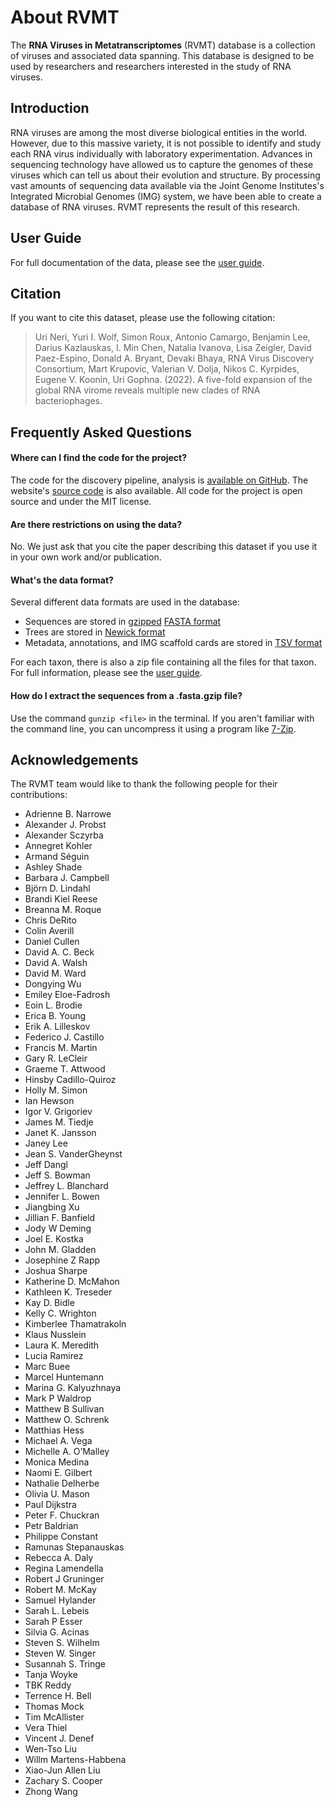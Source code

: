 # About RVMT

The **RNA Viruses in Metatranscriptomes** (RVMT) database is a collection of viruses and associated data spanning.
This database is designed to be used by researchers and researchers interested in the study of RNA viruses.

## Introduction

RNA viruses are among the most diverse biological entities in the world.
However, due to this massive variety, it is not possible to identify and study each RNA virus individually with laboratory experimentation.
Advances in sequencing technology have allowed us to capture the genomes of these viruses which can tell us about their evolution and structure.
By processing vast amounts of sequencing data available via the Joint Genome Institutes's Integrated Microbial Genomes (IMG) system, we have been able to create a database of RNA viruses.
RVMT represents the result of this research.

## User Guide

For full documentation of the data, please see the [user guide](/user-guide).

## Citation

If you want to cite this dataset, please use the following citation:

> Uri Neri, Yuri I. Wolf, Simon Roux, Antonio Camargo, Benjamin Lee, Darius Kazlauskas, I. Min Chen, Natalia Ivanova, Lisa Zeigler, David Paez-Espino, Donald A. Bryant, Devaki Bhaya, RNA Virus Discovery Consortium, Mart Krupovic, Valerian V. Dolja, Nikos C. Kyrpides, Eugene V. Koonin, Uri Gophna. (2022). A five-fold expansion of the global RNA virome reveals multiple new clades of RNA bacteriophages.

## Frequently Asked Questions

#### Where can I find the code for the project?

The code for the discovery pipeline, analysis is [available on GitHub](https://github.com/UriNeri/RVMT). The website's [source code](https://github.com/Benjamin-Lee/riboviria.org) is also available. All code for the project is open source and under the MIT license.

#### Are there restrictions on using the data?

No. We just ask that you cite the paper describing this dataset if you use it in your own work and/or publication.

#### What's the data format?

Several different data formats are used in the database:

- Sequences are stored in [gzipped](https://en.wikipedia.org/wiki/Gzip) [FASTA format](https://en.wikipedia.org/wiki/FASTA_format)
- Trees are stored in [Newick format](https://en.wikipedia.org/wiki/Newick_format)
- Metadata, annotations, and IMG scaffold cards are stored in [TSV format](https://en.wikipedia.org/wiki/Tab-separated_values)

For each taxon, there is also a zip file containing all the files for that taxon. For full information, please see the [user guide](/user-guide).

#### How do I extract the sequences from a .fasta.gzip file?

Use the command `gunzip <file>` in the terminal.
If you aren't familiar with the command line, you can uncompress it using a program like [7-Zip](https://www.7-zip.org/).

## Acknowledgements

The RVMT team would like to thank the following people for their contributions:

- Adrienne B. Narrowe
- Alexander J. Probst
- Alexander Sczyrba
- Annegret Kohler
- Armand Séguin
- Ashley Shade
- Barbara J. Campbell
- Björn D. Lindahl
- Brandi Kiel Reese
- Breanna M. Roque
- Chris DeRito
- Colin Averill
- Daniel Cullen
- David A. C. Beck
- David A. Walsh
- David M. Ward
- Dongying Wu
- Emiley Eloe-Fadrosh
- Eoin L. Brodie
- Erica B. Young
- Erik A. Lilleskov
- Federico J. Castillo
- Francis M. Martin
- Gary R. LeCleir
- Graeme T. Attwood
- Hinsby Cadillo-Quiroz
- Holly M. Simon
- Ian Hewson
- Igor V. Grigoriev
- James M. Tiedje
- Janet K. Jansson
- Janey Lee
- Jean S. VanderGheynst
- Jeff Dangl
- Jeff S. Bowman
- Jeffrey L. Blanchard
- Jennifer L. Bowen
- Jiangbing Xu
- Jillian F. Banfield
- Jody W Deming
- Joel E. Kostka
- John M. Gladden
- Josephine Z Rapp
- Joshua Sharpe
- Katherine D. McMahon
- Kathleen K. Treseder
- Kay D. Bidle
- Kelly C. Wrighton
- Kimberlee Thamatrakoln
- Klaus Nusslein
- Laura K. Meredith
- Lucia Ramirez
- Marc Buee
- Marcel Huntemann
- Marina G. Kalyuzhnaya
- Mark P Waldrop
- Matthew B Sullivan
- Matthew O. Schrenk
- Matthias Hess
- Michael A. Vega
- Michelle A. O’Malley
- Monica Medina
- Naomi E. Gilbert
- Nathalie Delherbe
- Olivia U. Mason
- Paul Dijkstra
- Peter F. Chuckran
- Petr Baldrian
- Philippe Constant
- Ramunas Stepanauskas
- Rebecca A. Daly
- Regina Lamendella
- Robert J Gruninger
- Robert M. McKay
- Samuel Hylander
- Sarah L. Lebeis
- Sarah P Esser
- Silvia G. Acinas
- Steven S. Wilhelm
- Steven W. Singer
- Susannah S. Tringe
- Tanja Woyke
- TBK Reddy
- Terrence H. Bell
- Thomas Mock
- Tim McAllister
- Vera Thiel
- Vincent J. Denef
- Wen-Tso Liu
- Willm Martens-Habbena
- Xiao-Jun Allen Liu
- Zachary S. Cooper
- Zhong Wang
